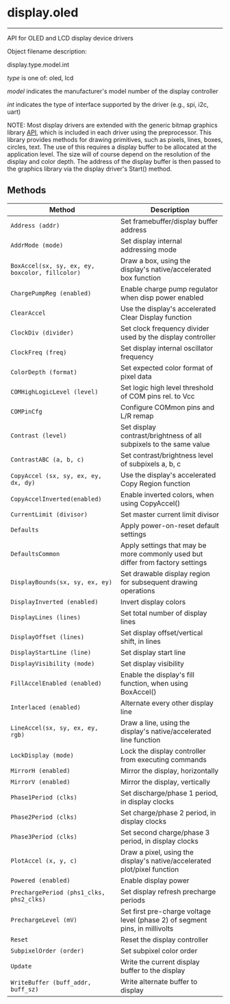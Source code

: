 # display.oled
--------------

API for OLED and LCD display device drivers

Object filename description:

display.type.model.int

_type_ is one of: oled, lcd

_model_ indicates the manufacturer's model number of the display controller

_int_ indicates the type of interface supported by the driver (e.g., spi, i2c, uart)

NOTE: Most display drivers are extended with the generic bitmap graphics library [API](lib.gfx.bitmap.md), which is included in each driver using the preprocessor. This library provides methods for drawing primitives, such as pixels, lines, boxes, circles, text. The use of this requires a display buffer to be allocated at the application level. The size will of course depend on the resolution of the display and color depth. The address of the display buffer is then passed to the graphics library via the display driver's Start()  method.

## Methods

| Method                                        | Description                                                                           |
| ----------------------------------------------|-------------------------------------------------------------------------------------- |
|`Address (addr)`                               | Set framebuffer/display buffer address                                                |
|`AddrMode (mode)`                              | Set display internal addressing mode                                                  |
|`BoxAccel(sx, sy, ex, ey, boxcolor, fillcolor)`| Draw a box, using the display's native/accelerated box function                       |
|`ChargePumpReg (enabled)`                      | Enable charge pump regulator when disp power enabled                                  |
|`ClearAccel`                                   | Use the display's accelerated Clear Display function                                  |
|`ClockDiv (divider)`                           | Set clock frequency divider used by the display controller                            |
|`ClockFreq (freq)`                             | Set display internal oscillator frequency                                             |
|`ColorDepth (format)`                          | Set expected color format of pixel data                                               |
|`COMHighLogicLevel (level)`                    | Set logic high level threshold of COM pins rel. to Vcc                                |
|`COMPinCfg`                                    | Configure COMmon pins and L/R remap                                                   |
|`Contrast (level)`                             | Set display contrast/brightness of all subpixels to the same value                    |
|`ContrastABC (a, b, c)`                        | Set contrast/brightness level of subpixels a, b, c                                    |
|`CopyAccel (sx, sy, ex, ey, dx, dy)`           | Use the display's accelerated Copy Region function                                    |
|`CopyAccelInverted(enabled)`                   | Enable inverted colors, when using CopyAccel()                                        |
|`CurrentLimit (divisor)`                       | Set master current limit divisor                                                      |
|`Defaults`                                     | Apply power-on-reset default settings                                                 |
|`DefaultsCommon`                               | Apply settings that may be more commonly used but differ from factory settings        |
|`DisplayBounds(sx, sy, ex, ey)`                | Set drawable display region for subsequent drawing operations                         |
|`DisplayInverted (enabled)`                    | Invert display colors                                                                 |
|`DisplayLines (lines)`                         | Set total number of display lines                                                     |
|`DisplayOffset (lines)`                        | Set display offset/vertical shift, in lines                                           |
|`DisplayStartLine (line)`                      | Set display start line                                                                |
|`DisplayVisibility (mode)`                     | Set display visibility                                                                |
|`FillAccelEnabled (enabled)`                   | Enable the display's fill function, when using BoxAccel()                             |
|`Interlaced (enabled)`                         | Alternate every other display line                                                    |
|`LineAccel(sx, sy, ex, ey, rgb)`               | Draw a line, using the display's native/accelerated line function                     |
|`LockDisplay (mode)`                           | Lock the display controller from executing commands                                   |
|`MirrorH (enabled)`                            | Mirror the display, horizontally                                                      |
|`MirrorV (enabled)`                            | Mirror the display, vertically                                                        |
|`Phase1Period (clks)`                          | Set discharge/phase 1 period, in display clocks                                       |
|`Phase2Period (clks)`                          | Set charge/phase 2 period, in display clocks                                          |
|`Phase3Period (clks)`                          | Set second charge/phase 3 period, in display clocks                                   |
|`PlotAccel (x, y, c)`                          | Draw a pixel, using the display's native/accelerated plot/pixel function              |
|`Powered (enabled)`                            | Enable display power                                                                  |
|`PrechargePeriod (phs1_clks, phs2_clks)`       | Set display refresh precharge periods                                                 |
|`PrechargeLevel (mV)`                          | Set first pre-charge voltage level (phase 2) of segment pins, in millivolts           |
|`Reset`                                        | Reset the display controller                                                          |
|`SubpixelOrder (order)`                        | Set subpixel color order                                                              |
|`Update`                                       | Write the current display buffer to the display                                       |
|`WriteBuffer (buff_addr, buff_sz)`             | Write alternate buffer to display                                                     |
